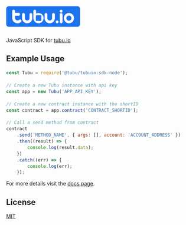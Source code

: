 <p align="left" style="margin: 10px 0 25px 0">
  <a href="https://github.com/tubuarge/tubuio-sdk-node">
    <img alt="tubu.io logo" src="https://raw.githubusercontent.com/tubuarge/tubuio-sdk-node/master/logo.png" width="200"/>
  </a>
</p>

JavaScript SDK for [tubu.io](https://www.tubu.io)

## Example Usage

```js
const Tubu = require('@tubu/tubuio-sdk-node');

// Create a new Tubu instance with api key
const app = new Tubu('APP_API_KEY');

// Create a new contract instance with the shortID
const contract = app.contract('CONTRACT_SHORTID');

// Call a send method from contract
contract
    .send('METHOD_NAME', { args: [], account: 'ACCOUNT_ADDRESS' })
    .then((result) => {
        console.log(result.data);
    })
    .catch((err) => {
        console.log(err);
    });
```

For more details visit the [docs page](https://tubuarge.github.io/tubuio-sdk-docs/#/node).

## License

[MIT](LICENSE)
